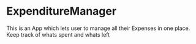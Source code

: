 ExpenditureManager
==================

This is an App which lets user to manage all their Expenses in one place. Keep track of whats spent and whats left
